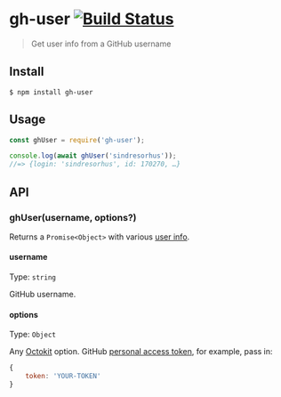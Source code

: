 # gh-user [![Build Status](https://travis-ci.org/sindresorhus/gh-user.svg?branch=master)](https://travis-ci.org/sindresorhus/gh-user)

> Get user info from a GitHub username

## Install

```
$ npm install gh-user
```

## Usage

```js
const ghUser = require('gh-user');

console.log(await ghUser('sindresorhus'));
//=> {login: 'sindresorhus', id: 170270, …}
```

## API

### ghUser(username, options?)

Returns a `Promise<Object>` with various [user info](https://developer.github.com/v3/users/#response).

#### username

Type: `string`

GitHub username.

#### options

Type: `Object`

Any [Octokit](https://octokit.github.io/rest.js) option. GitHub [personal access token](https://github.com/settings/tokens/new), for example, pass in:

```js
{
	token: 'YOUR-TOKEN'
}
```
